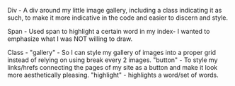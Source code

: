 Div - A div around my little image gallery, including a class indicating it as such, to make it more indicative in the code and easier to discern and style.

Span - Used span to highlight a certain word in my index- I wanted to emphasize what I was NOT willing to draw.

Class - "gallery" - So I can style my gallery of images into a proper grid instead of relying on using break every 2 images.
        "button" - To style my links/hrefs connecting the pages of my site as a button and make it look more aesthetically pleasing.
        "highlight" - highlights a word/set of words. 